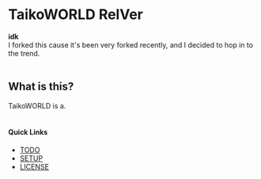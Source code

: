 # TaikoWORLD RelVer

**idk**
<br>
I forked this cause it's been very forked recently, and I decided to hop in to the trend.
<br><br>
## What is this?
TaikoWORLD is a.
<br><br>

#### Quick Links
- [TODO](TODO.md "Things I need to work on...")
- [SETUP](SETUP.md "View the setup instructions for this project...")
- [LICENSE](LICENSE.md "View this project's license...")
